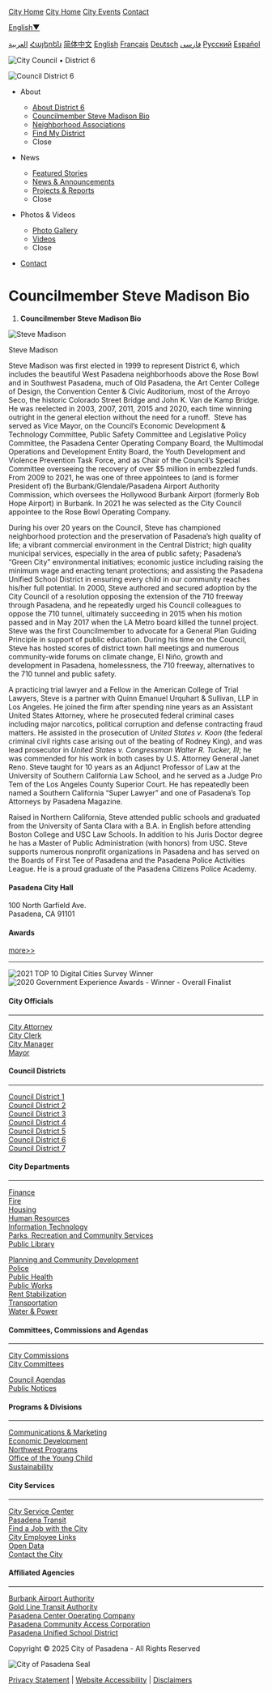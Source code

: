 [City Home](https://www.cityofpasadena.net) [City Home](https://www.cityofpasadena.net) [City Events](https://www.cityofpasadena.net/events) [Contact](https://www.cityofpasadena.net/contact)

[English▼](https://www.cityofpasadena.net/district6/bio)

[العربية](https://www.cityofpasadena.net/district6/bio) [Հայերեն](https://www.cityofpasadena.net/district6/bio) [简体中文](https://www.cityofpasadena.net/district6/bio) [English](https://www.cityofpasadena.net/district6/bio) [Français](https://www.cityofpasadena.net/district6/bio) [Deutsch](https://www.cityofpasadena.net/district6/bio) [فارسی](https://www.cityofpasadena.net/district6/bio) [Русский](https://www.cityofpasadena.net/district6/bio) [Español](https://www.cityofpasadena.net/district6/bio)

![City Council • District 6](https://www.cityofpasadena.net/district6/wp-content/themes/copblue-district6/dept-logo.png)

![Council District 6](https://cityofpasadena.net/wp-content/themes/copblue-district6/dept-logo.png)

- About
  
  - [About District 6](https://www.cityofpasadena.net/district6/about)
  - [Councilmember Steve Madison Bio](https://www.cityofpasadena.net/district6/bio)
  - [Neighborhood Associations](https://www.cityofpasadena.net/district6/about)
  - [Find My District](https://www.cityofpasadena.net/find-my-district)
  - Close
- News
  
  - [Featured Stories](https://www.cityofpasadena.net/district6/featured-stories)
  - [News &amp; Announcements](https://www.cityofpasadena.net/district6/news-announcements)
  - [Projects &amp; Reports](https://www.cityofpasadena.net/district6/projects-reports)
  - Close
- Photos &amp; Videos
  
  - [Photo Gallery](https://www.cityofpasadena.net/district6/photo-gallery)
  - [Videos](https://www.cityofpasadena.net/district6/videos)
  - Close
- [Contact](https://www.cityofpasadena.net/district6/contact)

# Councilmember Steve Madison Bio

1. **Councilmember Steve Madison Bio**

![Steve Madison](https://www.cityofpasadena.net/district6/wp-content/uploads/sites/9/SteveMadison.jpg)

Steve Madison

Steve Madison was first elected in 1999 to represent District 6, which includes the beautiful West Pasadena neighborhoods above the Rose Bowl and in Southwest Pasadena, much of Old Pasadena, the Art Center College of Design, the Convention Center &amp; Civic Auditorium, most of the Arroyo Seco, the historic Colorado Street Bridge and John K. Van de Kamp Bridge. He was reelected in 2003, 2007, 2011, 2015 and 2020, each time winning outright in the general election without the need for a runoff.  Steve has served as Vice Mayor, on the Council’s Economic Development &amp; Technology Committee, Public Safety Committee and Legislative Policy Committee, the Pasadena Center Operating Company Board, the Multimodal Operations and Development Entity Board, the Youth Development and Violence Prevention Task Force, and as Chair of the Council’s Special Committee overseeing the recovery of over $5 million in embezzled funds.  From 2009 to 2021, he was one of three appointees to (and is former President of) the Burbank/Glendale/Pasadena Airport Authority Commission, which oversees the Hollywood Burbank Airport (formerly Bob Hope Airport) in Burbank. In 2021 he was selected as the City Council appointee to the Rose Bowl Operating Company.

During his over 20 years on the Council, Steve has championed neighborhood protection and the preservation of Pasadena’s high quality of life; a vibrant commercial environment in the Central District; high quality municipal services, especially in the area of public safety; Pasadena’s “Green City” environmental initiatives; economic justice including raising the minimum wage and enacting tenant protections; and assisting the Pasadena Unified School District in ensuring every child in our community reaches his/her full potential. In 2000, Steve authored and secured adoption by the City Council of a resolution opposing the extension of the 710 freeway through Pasadena, and he repeatedly urged his Council colleagues to oppose the 710 tunnel, ultimately succeeding in 2015 when his motion passed and in May 2017 when the LA Metro board killed the tunnel project. Steve was the first Councilmember to advocate for a General Plan Guiding Principle in support of public education. During his time on the Council, Steve has hosted scores of district town hall meetings and numerous community-wide forums on climate change, El Niño, growth and development in Pasadena, homelessness, the 710 freeway, alternatives to the 710 tunnel and public safety.

A practicing trial lawyer and a Fellow in the American College of Trial Lawyers, Steve is a partner with Quinn Emanuel Urquhart &amp; Sullivan, LLP in Los Angeles. He joined the firm after spending nine years as an Assistant United States Attorney, where he prosecuted federal criminal cases including major narcotics, political corruption and defense contracting fraud matters. He assisted in the prosecution of *United States v. Koon* (the federal criminal civil rights case arising out of the beating of Rodney King), and was lead prosecutor in *United States v. Congressman Walter R. Tucker, III*; he was commended for his work in both cases by U.S. Attorney General Janet Reno. Steve taught for 10 years as an Adjunct Professor of Law at the University of Southern California Law School, and he served as a Judge Pro Tem of the Los Angeles County Superior Court. He has repeatedly been named a Southern California “Super Lawyer” and one of Pasadena’s Top Attorneys by Pasadena Magazine.

Raised in Northern California, Steve attended public schools and graduated from the University of Santa Clara with a B.A. in English before attending Boston College and USC Law Schools. In addition to his Juris Doctor degree he has a Master of Public Administration (with honors) from USC. Steve supports numerous nonprofit organizations in Pasadena and has served on the Boards of First Tee of Pasadena and the Pasadena Police Activities League. He is a proud graduate of the Pasadena Citizens Police Academy.

#### Pasadena City Hall

100 North Garfield Ave.  
Pasadena, CA 91101

#### Awards

[more&gt;&gt;](https://www.cityofpasadena.net/awards "see more awards")

* * *

![2021 TOP 10 Digital Cities Survey Winner](https://www.cityofpasadena.net/district6/wp-content/themes/copblue/img/DigitalCities2021.jpg "2021 TOP 10 Digital Cities Survey Winner") ![2020 Government Experience Awards - Winner - Overall Finalist](https://www.cityofpasadena.net/district6/wp-content/themes/copblue/img/MOBILEWEBAWARD2021FOOTER.png "2021 Mobile Web Award for Outstanding Achievement in Mobile Web Development")

#### City Officials

* * *

[City Attorney](https://www.cityofpasadena.net/city-attorney)  
[City Clerk](https://www.cityofpasadena.net/city-clerk)  
[City Manager](https://www.cityofpasadena.net/city-manager)  
[Mayor](https://www.cityofpasadena.net/mayor)

#### Council Districts

* * *

[Council District 1](https://www.cityofpasadena.net/district1)  
[Council District 2](https://www.cityofpasadena.net/district2)  
[Council District 3](https://www.cityofpasadena.net/district3)  
[Council District 4](https://www.cityofpasadena.net/district4)  
[Council District 5](https://www.cityofpasadena.net/district5)  
[Council District 6](https://www.cityofpasadena.net/district6)  
[Council District 7](https://www.cityofpasadena.net/district7)

#### City Departments

* * *

[Finance](https://www.cityofpasadena.net/finance)  
[Fire](https://www.cityofpasadena.net/fire)  
[Housing](https://www.cityofpasadena.net/housing)  
[Human Resources](https://www.cityofpasadena.net/human-resources)  
[Information Technology](https://www.cityofpasadena.net/information-technology)  
[Parks, Recreation and Community Services](https://www.cityofpasadena.net/parks-and-rec)  
[Public Library](https://www.cityofpasadena.net/library)

[Planning and Community Development](https://www.cityofpasadena.net/planning)  
[Police](https://www.cityofpasadena.net/police)  
[Public Health](https://www.cityofpasadena.net/public-health)  
[Public Works](https://www.cityofpasadena.net/public-works)  
[Rent Stabilization](https://www.cityofpasadena.net/rent-stabilization)  
[Transportation](https://www.cityofpasadena.net/transportation)  
[Water &amp; Power](https://www.cityofpasadena.net/water-and-power)

#### Committees, Commissions and Agendas

* * *

[City Commissions](https://www.cityofpasadena.net/commissions)  
[City Committees](https://www.cityofpasadena.net/commissions)

[Council Agendas](https://ww2.cityofpasadena.net)  
[Public Notices](https://www.cityofpasadena.net/public-notices)

#### Programs &amp; Divisions

* * *

[Communications &amp; Marketing](https://www.cityofpasadena.net/city-manager/communications-marketing)  
[Economic Development](https://www.cityofpasadena.net/economicdevelopment)  
[Northwest Programs](https://www.cityofpasadena.net/northwest)  
[Office of the Young Child](https://www.cityofpasadena.net/office-of-the-young-child)  
[Sustainability](https://www.cityofpasadena.net/sustainability)

#### City Services

* * *

[City Service Center](https://www.cityofpasadena.net/city-service-center)  
[Pasadena Transit](https://www.cityofpasadena.net/pasadena-transit)  
[Find a Job with the City](https://www.governmentjobs.com/careers/pasadena)  
[City Employee Links](https://www.cityofpasadena.net/city-departments-and-other-resources)  
[Open Data](https://data.cityofpasadena.net)  
[Contact the City](https://www.cityofpasadena.net/contact)

#### Affiliated Agencies

* * *

[Burbank Airport Authority](https://hollywoodburbankairport.com/airport-authority)  
[Gold Line Transit Authority](https://www.foothillgoldline.org)  
[Pasadena Center Operating Company](https://www.visitpasadena.com)  
[Pasadena Community Access Corporation](https://www.pasadenamedia.tv)  
[Pasadena Unified School District](https://www.pusd.us)

Copyright © 2025 City of Pasadena - All Rights Reserved

![City of Pasadena Seal](https://www.cityofpasadena.net/district6/wp-content/themes/copblue/img/pasadena-city-seal-white-sm.png)

[Privacy Statement](https://www.cityofpasadena.net/privacy) | [Website Accessibility](https://www.cityofpasadena.net/website-accessibility) | [Disclaimers](https://www.cityofpasadena.net/disclaimers)